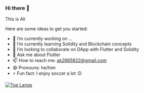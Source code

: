 ### Hi there 👋

This is Ali

Here are some ideas to get you started:

- 🔭 I’m currently working on ...
- 🌱 I’m currently learning Solidity and Blockchain concepts
- 👯 I’m looking to collaborate on DApp with Flutter and Solidity
- 💬 Ask me about Flutter 
- 📫 How to reach me: ak2665622@gmail.com
- 😄 Pronouns: he/him
- ⚡ Fun fact: I enjoy soccer a lot :D


[![Top Langs](https://github-readme-stats-one-topaz-92.vercel.app/api/top-langs/?username=AliKarimiENT&layout=compact)](https://github.com/AliKarimiENT/github-readme-stats)
